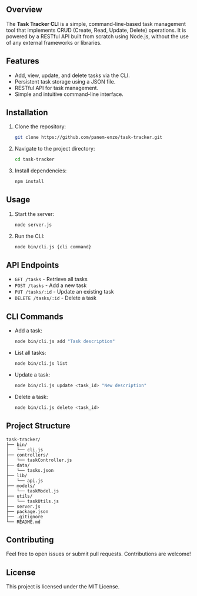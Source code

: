 ﻿## Overview

The **Task Tracker CLI** is a simple, command-line-based task management tool that implements CRUD (Create, Read, Update, Delete) operations. It is powered by a RESTful API built from scratch using Node.js, without the use of any external frameworks or libraries.

## Features

* Add, view, update, and delete tasks via the CLI.
* Persistent task storage using a JSON file.
* RESTful API for task management.
* Simple and intuitive command-line interface.

## Installation

1. Clone the repository:

   ```bash
   git clone https://github.com/panem-enzo/task-tracker.git
   ```
2. Navigate to the project directory:

   ```bash
   cd task-tracker
   ```
3. Install dependencies:

   ```bash
   npm install
   ```

## Usage

1. Start the server:

   ```bash
   node server.js
   ```
2. Run the CLI:

   ```bash
   node bin/cli.js {cli command}
   ```

## API Endpoints

* `GET /tasks` - Retrieve all tasks
* `POST /tasks` - Add a new task
* `PUT /tasks/:id` - Update an existing task
* `DELETE /tasks/:id` - Delete a task

## CLI Commands

* Add a task:

  ```bash
  node bin/cli.js add "Task description"
  ```
* List all tasks:

  ```bash
  node bin/cli.js list
  ```
* Update a task:

  ```bash
  node bin/cli.js update <task_id> "New description"
  ```
* Delete a task:

  ```bash
  node bin/cli.js delete <task_id>
  ```

## Project Structure

```
task-tracker/
├── bin/
│   └── cli.js
├── controllers/
│   └── taskController.js
├── data/
│   └── tasks.json
├── lib/
│   └── api.js
├── models/
│   └── taskModel.js
├── utils/
│   └── taskUtils.js
├── server.js
├── package.json
├── .gitignore
└── README.md
```

## Contributing

Feel free to open issues or submit pull requests. Contributions are welcome!

## License

This project is licensed under the MIT License.
